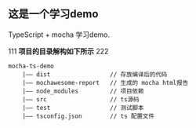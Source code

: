 ## 这是一个学习demo

TypeScript + mocha 学习demo.

111
**项目的目录解构如下所示**
222

```
mocha-ts-demo
    |—— dist                 // 存放编译后的代码
    |—— mochawesome-report   // 生成的 mocha html报告
    |—— node_modules         // 项目依赖
    |—— src                  // ts源码
    |—— test                 // 测试脚本
    |—— tsconfig.json        // ts 配置文件
```


